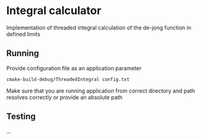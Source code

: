 # Integral calculator

Implementation of threaded integral calculation of the de-jong function in defined limits 

## Running

Provide configuration file as an application parameter

    cmake-build-debug/ThreadedIntegral config.txt

Make sure that you are running application from correct directory and path 
resolves correctly or provide an absolute path

## Testing

...